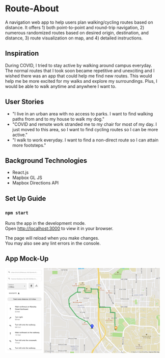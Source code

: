 # Route-About

A navigation web app to help users plan walking/cycling routes based on distance. It offers 1) both point-to-point and round-trip navigation, 2) numerous randomized routes based on desired origin, destination, and distance, 3) route visualization on map, and 4) detailed instructions.

## Inspiration

During COVID, I tried to stay active by walking around campus everyday. The normal routes that I took soon became repetitive and unexciting and I wished there was an app that could help me find new routes. This would help me be more excited for my walks and explore my surroundings. Plus, I would be able to walk anytime and anywhere I want to.

## User Stories

- "I live in an urban area with no access to parks. I want to find walking paths from and to my house to walk my dog."
- "COVID and remote work stranded me to my chair for most of my day. I just moved to this area, so I want to find cycling routes so I can be more active."
- "I walk to work everyday. I want to find a non-direct route so I can attain more footsteps."

## Background Technologies

- React.js
- Mapbox GL JS
- Mapbox Directions API

## Set Up Guide

### `npm start`

Runs the app in the development mode.\
Open [http://localhost:3000](http://localhost:3000) to view it in your browser.

The page will reload when you make changes.\
You may also see any lint errors in the console.

## App Mock-Up

![mock_up](./route_about_demo.png)
